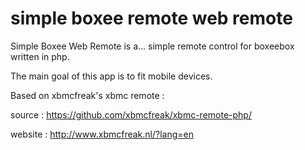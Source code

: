 simple boxee remote web remote 
==============================

Simple Boxee Web Remote is a... simple remote control for boxeebox written in php.


The main goal of this app is to fit mobile devices.




Based on xbmcfreak's xbmc remote :

source :
https://github.com/xbmcfreak/xbmc-remote-php/

website :
http://www.xbmcfreak.nl/?lang=en




